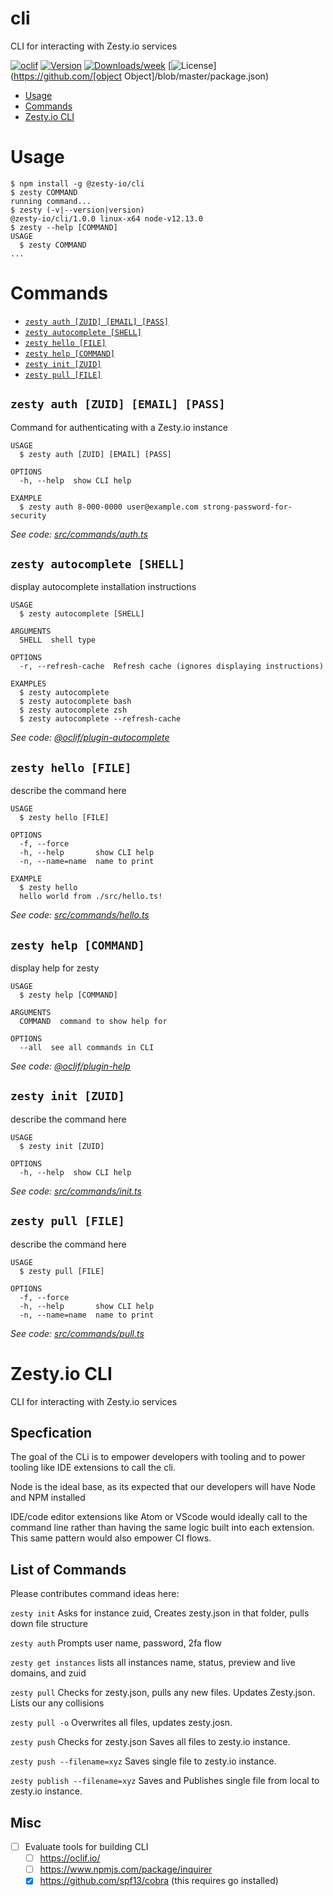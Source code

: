 cli
===

CLI for interacting with Zesty.io services

[![oclif](https://img.shields.io/badge/cli-oclif-brightgreen.svg)](https://oclif.io)
[![Version](https://img.shields.io/npm/v/cli.svg)](https://npmjs.org/package/cli)
[![Downloads/week](https://img.shields.io/npm/dw/cli.svg)](https://npmjs.org/package/cli)
[![License](https://img.shields.io/npm/l/cli.svg)](https://github.com/[object Object]/blob/master/package.json)

<!-- toc -->
* [Usage](#usage)
* [Commands](#commands)
* [Zesty.io CLI](#zestyio-cli)
<!-- tocstop -->
# Usage
<!-- usage -->
```sh-session
$ npm install -g @zesty-io/cli
$ zesty COMMAND
running command...
$ zesty (-v|--version|version)
@zesty-io/cli/1.0.0 linux-x64 node-v12.13.0
$ zesty --help [COMMAND]
USAGE
  $ zesty COMMAND
...
```
<!-- usagestop -->
# Commands
<!-- commands -->
* [`zesty auth [ZUID] [EMAIL] [PASS]`](#zesty-auth-zuid-email-pass)
* [`zesty autocomplete [SHELL]`](#zesty-autocomplete-shell)
* [`zesty hello [FILE]`](#zesty-hello-file)
* [`zesty help [COMMAND]`](#zesty-help-command)
* [`zesty init [ZUID]`](#zesty-init-zuid)
* [`zesty pull [FILE]`](#zesty-pull-file)

## `zesty auth [ZUID] [EMAIL] [PASS]`

Command for authenticating with a Zesty.io instance

```
USAGE
  $ zesty auth [ZUID] [EMAIL] [PASS]

OPTIONS
  -h, --help  show CLI help

EXAMPLE
  $ zesty auth 8-000-0000 user@example.com strong-password-for-security
```

_See code: [src/commands/auth.ts](https://github.com/zesty-io/cli/blob/v1.0.0/src/commands/auth.ts)_

## `zesty autocomplete [SHELL]`

display autocomplete installation instructions

```
USAGE
  $ zesty autocomplete [SHELL]

ARGUMENTS
  SHELL  shell type

OPTIONS
  -r, --refresh-cache  Refresh cache (ignores displaying instructions)

EXAMPLES
  $ zesty autocomplete
  $ zesty autocomplete bash
  $ zesty autocomplete zsh
  $ zesty autocomplete --refresh-cache
```

_See code: [@oclif/plugin-autocomplete](https://github.com/oclif/plugin-autocomplete/blob/v0.1.4/src/commands/autocomplete/index.ts)_

## `zesty hello [FILE]`

describe the command here

```
USAGE
  $ zesty hello [FILE]

OPTIONS
  -f, --force
  -h, --help       show CLI help
  -n, --name=name  name to print

EXAMPLE
  $ zesty hello
  hello world from ./src/hello.ts!
```

_See code: [src/commands/hello.ts](https://github.com/zesty-io/cli/blob/v1.0.0/src/commands/hello.ts)_

## `zesty help [COMMAND]`

display help for zesty

```
USAGE
  $ zesty help [COMMAND]

ARGUMENTS
  COMMAND  command to show help for

OPTIONS
  --all  see all commands in CLI
```

_See code: [@oclif/plugin-help](https://github.com/oclif/plugin-help/blob/v2.2.1/src/commands/help.ts)_

## `zesty init [ZUID]`

describe the command here

```
USAGE
  $ zesty init [ZUID]

OPTIONS
  -h, --help  show CLI help
```

_See code: [src/commands/init.ts](https://github.com/zesty-io/cli/blob/v1.0.0/src/commands/init.ts)_

## `zesty pull [FILE]`

describe the command here

```
USAGE
  $ zesty pull [FILE]

OPTIONS
  -f, --force
  -h, --help       show CLI help
  -n, --name=name  name to print
```

_See code: [src/commands/pull.ts](https://github.com/zesty-io/cli/blob/v1.0.0/src/commands/pull.ts)_
<!-- commandsstop -->




# Zesty.io CLI
CLI for interacting with Zesty.io services

## Specfication

The goal of the CLi is to empower developers with tooling and to power tooling like IDE extensions to call the cli.

Node is the ideal base, as its expected that our developers will have Node and NPM installed

IDE/code editor extensions like Atom or VScode would ideally call to the command line rather than having the same logic built into each extension. This same pattern would also empower CI flows.


## List of Commands
Please contributes command ideas here:

`zesty init` 
Asks for instance zuid, Creates zesty.json in that folder, pulls down file structure

`zesty auth`
Prompts user name, password, 2fa flow

`zesty get instances`
lists all instances name, status, preview and live domains, and zuid

`zesty pull` 
Checks for zesty.json, pulls any new files. Updates Zesty.json. Lists our any collisions

  `zesty pull -o` 
   Overwrites all files, updates zesty.josn.

`zesty push` 
Checks for zesty.json Saves all files to zesty.io instance.

`zesty push --filename=xyz` 
Saves single file to zesty.io instance.

`zesty publish --filename=xyz` 
Saves and Publishes single file from local to zesty.io instance.


## Misc
- [ ] Evaluate tools for building CLI
  - [ ] https://oclif.io/
  - [ ] https://www.npmjs.com/package/inquirer
  - [X] https://github.com/spf13/cobra (this requires go installed)
